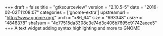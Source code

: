 +++
draft = false
title = "gtksourceview"
version = "2.10.5-5"
date = "2016-02-02T11:08:07"
categories = ['gnome-extra']
upstreamurl = "http://www.gnome.org/"
arch = "x86_64"
size = "693348"
usize = "4848378"
sha1sum = "4c77515da3308c3e74d3c406b7695c91742aeee5"
+++
A text widget adding syntax highlighting and more to GNOME